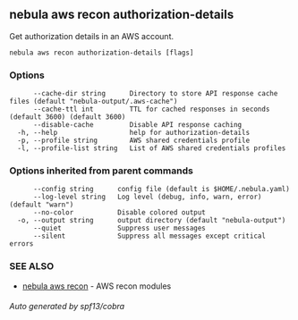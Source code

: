 ## nebula aws recon authorization-details

Get authorization details in an AWS account.

```
nebula aws recon authorization-details [flags]
```

### Options

```
      --cache-dir string      Directory to store API response cache files (default "nebula-output/.aws-cache")
      --cache-ttl int         TTL for cached responses in seconds (default 3600) (default 3600)
      --disable-cache         Disable API response caching
  -h, --help                  help for authorization-details
  -p, --profile string        AWS shared credentials profile
  -l, --profile-list string   List of AWS shared credentials profiles
```

### Options inherited from parent commands

```
      --config string      config file (default is $HOME/.nebula.yaml)
      --log-level string   Log level (debug, info, warn, error) (default "warn")
      --no-color           Disable colored output
  -o, --output string      output directory (default "nebula-output")
      --quiet              Suppress user messages
      --silent             Suppress all messages except critical errors
```

### SEE ALSO

* [nebula aws recon](nebula_aws_recon.md)	 - AWS recon modules

###### Auto generated by spf13/cobra
